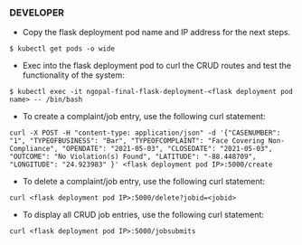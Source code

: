 ### DEVELOPER
- Copy the flask deployment pod name and IP address for the next steps.
```
$ kubectl get pods -o wide
```
- Exec into the flask deployment pod to curl the CRUD routes and test the functionality of the system:
```
$ kubectl exec -it ngopal-final-flask-deployment-<flask deployment pod name> -- /bin/bash
```
- To create a complaint/job entry, use the following curl statement:
```
curl -X POST -H "content-type: application/json" -d '{"CASENUMBER": "1", "TYPEOFBUSINESS": "Bar", "TYPEOFCOMPLAINT": "Face Covering Non-Compliance", "OPENDATE": "2021-05-03", "CLOSEDATE": "2021-05-03", "OUTCOME": "No Violation(s) Found", "LATITUDE": "-88.448709", "LONGITUDE": "24.923983" }' <flask deployment pod IP>:5000/create
```
- To delete a complaint/job entry, use the following curl statement:
```
curl <flask deployment pod IP>:5000/delete?jobid=<jobid>
```
- To display all CRUD job entries, use the following curl statement:
```
curl <flask deployment pod IP>:5000/jobsubmits
```

